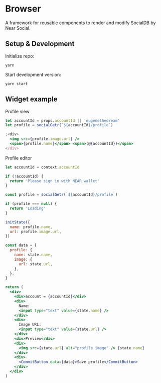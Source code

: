 # Browser

A framework for reusable components to render and modify SocialDB by Near Social.

## Setup & Development

Initialize repo:

```
yarn
```

Start development version:

```
yarn start
```

## Widget example

Profile view

```jsx
let accountId = props.accountId || 'eugenethedream'
let profile = socialGetr(`${accountId}/profile`)

;<div>
  <img src={profile.image.url} />
  <span>{profile.name}</span> <span>(@{accountId})</span>
</div>
```

Profile editor

```jsx
let accountId = context.accountId

if (!accountId) {
  return 'Please sign in with NEAR wallet'
}

const profile = socialGetr(`${accountId}/profile`)

if (profile === null) {
  return 'Loading'
}

initState({
  name: profile.name,
  url: profile.image.url,
})

const data = {
  profile: {
    name: state.name,
    image: {
      url: state.url,
    },
  },
}

return (
  <div>
    <div>account = {accountId}</div>
    <div>
      Name:
      <input type="text" value={state.name} />
    </div>
    <div>
      Image URL:
      <input type="text" value={state.url} />
    </div>
    <div>Preview</div>
    <div>
      <img src={state.url} alt="profile image" /> {state.name}
    </div>
    <div>
      <CommitButton data={data}>Save profile</CommitButton>
    </div>
  </div>
)
```
